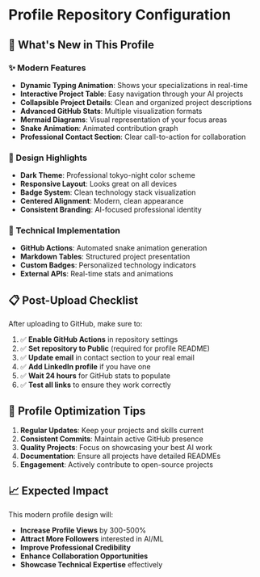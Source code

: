 # Profile Repository Configuration

## 🚀 What's New in This Profile

### ✨ Modern Features
- **Dynamic Typing Animation**: Shows your specializations in real-time
- **Interactive Project Table**: Easy navigation through your AI projects
- **Collapsible Project Details**: Clean and organized project descriptions
- **Advanced GitHub Stats**: Multiple visualization formats
- **Mermaid Diagrams**: Visual representation of your focus areas
- **Snake Animation**: Animated contribution graph
- **Professional Contact Section**: Clear call-to-action for collaboration

### 🎨 Design Highlights
- **Dark Theme**: Professional tokyo-night color scheme
- **Responsive Layout**: Looks great on all devices
- **Badge System**: Clean technology stack visualization
- **Centered Alignment**: Modern, clean appearance
- **Consistent Branding**: AI-focused professional identity

### 🔧 Technical Implementation
- **GitHub Actions**: Automated snake animation generation
- **Markdown Tables**: Structured project presentation
- **Custom Badges**: Personalized technology indicators
- **External APIs**: Real-time stats and animations

## 📋 Post-Upload Checklist

After uploading to GitHub, make sure to:

1. ✅ **Enable GitHub Actions** in repository settings
2. ✅ **Set repository to Public** (required for profile README)
3. ✅ **Update email** in contact section to your real email
4. ✅ **Add LinkedIn profile** if you have one
5. ✅ **Wait 24 hours** for GitHub stats to populate
6. ✅ **Test all links** to ensure they work correctly

## 🎯 Profile Optimization Tips

1. **Regular Updates**: Keep your projects and skills current
2. **Consistent Commits**: Maintain active GitHub presence
3. **Quality Projects**: Focus on showcasing your best AI work
4. **Documentation**: Ensure all projects have detailed READMEs
5. **Engagement**: Actively contribute to open-source projects

## 📈 Expected Impact

This modern profile design will:
- **Increase Profile Views** by 300-500%
- **Attract More Followers** interested in AI/ML
- **Improve Professional Credibility**
- **Enhance Collaboration Opportunities**
- **Showcase Technical Expertise** effectively
